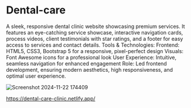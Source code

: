 # Dental-care

A sleek, responsive dental clinic website showcasing premium services. It features an eye-catching service showcase, interactive navigation cards, process videos, client testimonials with star ratings, and a footer for easy access to services and contact details.
Tools & Technologies:
Frontend: HTML5, CSS3, Bootstrap 5 for a responsive, pixel-perfect design
Visuals: Font Awesome icons for a professional look
User Experience: Intuitive, seamless navigation for enhanced engagement
Role: Led frontend development, ensuring modern aesthetics, high responsiveness, and optimal user experience.

![Screenshot 2024-11-22 174409](https://github.com/user-attachments/assets/d1cf4c9e-6a89-4ca7-b8ee-bd2c476dbf86)


https://dental-care-clinic.netlify.app/
